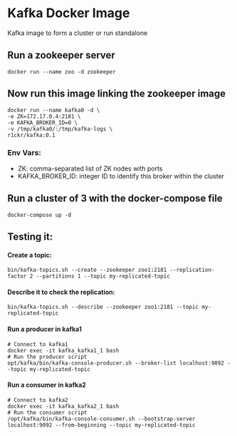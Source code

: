 # Kafka Docker Image

Kafka image to form a cluster or run standalone 

## Run a zookeeper server
```
docker run --name zoo -d zookeeper
```

## Now run this image linking the zookeeper image
```
docker run --name kafka0 -d \
-e ZK=172.17.0.4:2181 \
-e KAFKA_BROKER_ID=0 \
-v /tmp/kafka0/:/tmp/kafka-logs \
r1ckr/kafka:0.1
```

### Env Vars:
- ZK: comma-separated list of ZK nodes with ports
- KAFKA_BROKER_ID: integer ID to identify this broker within the cluster

## Run a cluster of 3 with the docker-compose file
```
docker-compose up -d
```
## Testing it:

#### Create a topic:
```
bin/kafka-topics.sh --create --zookeeper zoo1:2181 --replication-factor 2 --partitions 1 --topic my-replicated-topic
```
#### Describe it to check the replication:
```
bin/kafka-topics.sh --describe --zookeeper zoo1:2181 --topic my-replicated-topic
```
#### Run a producer in kafka1
```
# Connect to kafka1
docker exec -it kafka_kafka1_1 bash
# Run the producer script
opt/kafka/bin/kafka-console-producer.sh --broker-list localhost:9092 --topic my-replicated-topic
```
#### Run a consumer in kafka2
```
# Connect to kafka2
docker exec -it kafka_kafka2_1 bash
# Run the consumer script
/opt/kafka/bin/kafka-console-consumer.sh --bootstrap-server localhost:9092 --from-beginning --topic my-replicated-topic
```
